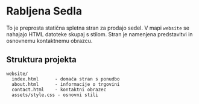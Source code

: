 # Rabljena Sedla

To je preprosta statična spletna stran za prodajo sedel. V mapi `website` se nahajajo HTML datoteke skupaj s stilom. Stran je namenjena predstavitvi in osnovnemu kontaktnemu obrazcu.

## Struktura projekta

```
website/
  index.html      - domača stran s ponudbo
  about.html      - informacije o trgovini
  contact.html    - kontaktni obrazec
  assets/style.css - osnovni stili
```
